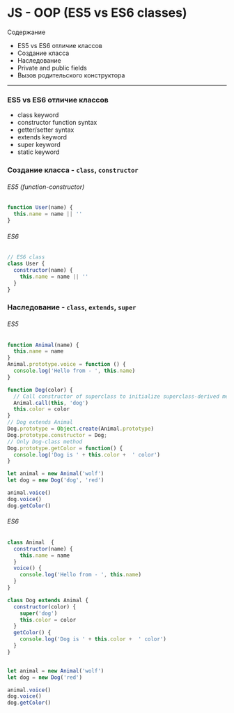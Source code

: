 # JS - OOP (ES5 vs ES6 classes)


Содержание
* ES5 vs ES6 отличие классов
* Создание класса
* Наследование
* Private and public fields
* Вызов родительского конструктора

--- 

### ES5 vs ES6 отличие классов
- class keyword
- constructor function syntax
- getter/setter syntax
- extends keyword
- super keyword
- static keyword

### Создание класса - `class`, `constructor`
###### ES5 (function-constructor) 
```js
function User(name) {
  this.name = name || ''
}
```

###### ES6 
```js
// ES6 class
class User {
  constructor(name) {
    this.name = name || ''
  }
}
```

### Наследование - `class`, `extends`, `super` 
###### ES5 
```js
function Animal(name) {
  this.name = name
}
Animal.prototype.voice = function () {
  console.log('Hello from - ', this.name)
}

function Dog(color) {
  // Call constructor of superclass to initialize superclass-derived members.
  Animal.call(this, 'dog') 
  this.color = color
}
// Dog extends Animal
Dog.prototype = Object.create(Animal.prototype) 
Dog.prototype.constructor = Dog;
// Only Dog-class method
Dog.prototype.getColor = function() {
  console.log('Dog is ' + this.color +  ' color')
}

let animal = new Animal('wolf')
let dog = new Dog('dog', 'red')

animal.voice()
dog.voice()
dog.getColor()
```

###### ES6
```js
class Animal  {
  constructor(name) {
    this.name = name
  }
  voice() {
    console.log('Hello from - ', this.name)
  }
}

class Dog extends Animal {
  constructor(color) {
    super('dog')
    this.color = color
  }
  getColor() {
    console.log('Dog is ' + this.color +  ' color')
  }
}


let animal = new Animal('wolf')
let dog = new Dog('red')

animal.voice()
dog.voice()
dog.getColor()
```
